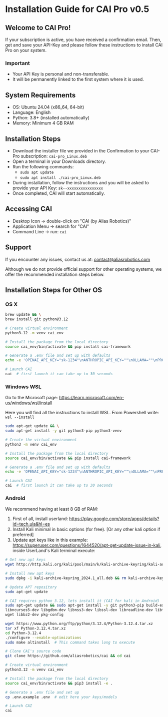 # Installation Guide for CAI Pro v0.5

## Welcome to CAI Pro!

If your subscription is active, you have received a confirmation email. Then, get and save your API-Key and please follow these instructions to install CAI Pro on your system.

### Important

- Your API Key is personal and non-transferable.
- It will be permanently linked to the first system where it is used.

## System Requirements

- OS: Ubuntu 24.04 (x86_64, 64-bit)
- Language: English
- Python: 3.8+ (installed automatically)
- Memory: Minimum 4 GB RAM

## Installation Steps

- Download the installer file we provided in the Confirmation to your CAI-Pro subscription: `cai-pro_Linux.deb`
- Open a terminal in your Downloads directory.
- Run the following commands:
  - `sudo apt update`
  - `sudo apt install ./cai-pro_Linux.deb`
- During installation, follow the instructions and you will be asked to provide your API Key: `sk--xxxxxxxxxxxxxxxx`
- Once completed, CAI will start automatically.

## Accessing CAI

- Desktop Icon → double-click on "CAI (by Alias Robotics)"
- Application Menu → search for "CAI"
- Command Line → run: `cai`

## Support

If you encounter any issues, contact us at: contact@aliasrobotics.com

Although we do not provide official support for other operating systems, we offer the recommended installation steps below.

## Installation Steps for Other OS

### OS X

```bash
brew update && \
brew install git python@3.12

# Create virtual environment
python3.12 -m venv cai_env

# Install the package from the local directory
source cai_env/bin/activate && pip install cai-framework

# Generate a .env file and set up with defaults
echo -e 'OPENAI_API_KEY="sk-1234"\nANTHROPIC_API_KEY=""\nOLLAMA=""\nPROMPT_TOOLKIT_NO_CPR=1\nCAI_STREAM=false' > .env

# Launch CAI
cai  # first launch it can take up to 30 seconds
```

### Windows WSL

Go to the Microsoft page: https://learn.microsoft.com/en-us/windows/wsl/install

Here you will find all the instructions to install WSL. From Powershell write: `wsl --install`

```bash
sudo apt-get update && \
sudo apt-get install -y git python3-pip python3-venv

# Create the virtual environment
python3 -m venv cai_env

# Install the package from the local directory
source cai_env/bin/activate && pip install cai-framework

# Generate a .env file and set up with defaults
echo -e 'OPENAI_API_KEY="sk-1234"\nANTHROPIC_API_KEY=""\nOLLAMA=""\nPROMPT_TOOLKIT_NO_CPR=1\nCAI_STREAM=false' > .env

# Launch CAI
cai  # first launch it can take up to 30 seconds
```

### Android

We recommend having at least 8 GB of RAM:

1. First of all, install userland: https://play.google.com/store/apps/details?id=tech.ula&hl=es
2. Install Kali minimal in basic options (for free). [Or any other kali option if preferred]
3. Update apt keys like in this example: https://superuser.com/questions/1644520/apt-get-update-issue-in-kali, inside UserLand's Kali terminal execute:

```bash
# Get new apt keys
wget http://http.kali.org/kali/pool/main/k/kali-archive-keyring/kali-archive-keyring_2024.1_all.deb

# Install new apt keys
sudo dpkg -i kali-archive-keyring_2024.1_all.deb && rm kali-archive-keyring_2024.1_all.deb

# Update APT repository
sudo apt-get update

# CAI requires python 3.12, lets install it (CAI for kali in Android)
sudo apt-get update && sudo apt-get install -y git python3-pip build-essential zlib1g-dev \
libncurses5-dev libgdbm-dev libnss3-dev libssl-dev libreadline-dev libffi-dev libsqlite3-dev \
wget libbz2-dev pkg-config

wget https://www.python.org/ftp/python/3.12.4/Python-3.12.4.tar.xz
tar xf Python-3.12.4.tar.xz
cd Python-3.12.4
./configure --enable-optimizations
sudo make altinstall  # This command takes long to execute

# Clone CAI's source code
git clone https://github.com/aliasrobotics/cai && cd cai

# Create virtual environment
python3.12 -m venv cai_env

# Install the package from the local directory
source cai_env/bin/activate && pip3 install -e .

# Generate a .env file and set up
cp .env.example .env  # edit here your keys/models

# Launch CAI
cai
```

